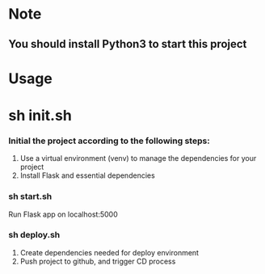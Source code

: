 # Note

## You should install Python3 to start this project

# Usage

# sh init.sh

### Initial the project according to the following steps:

 1. Use a virtual environment (venv) to manage the dependencies for your project
 2. Install Flask and essential dependencies

### sh start.sh

 Run Flask app on localhost:5000

### sh deploy.sh

 1. Create dependencies needed for deploy environment
 2. Push project to github, and trigger CD process


